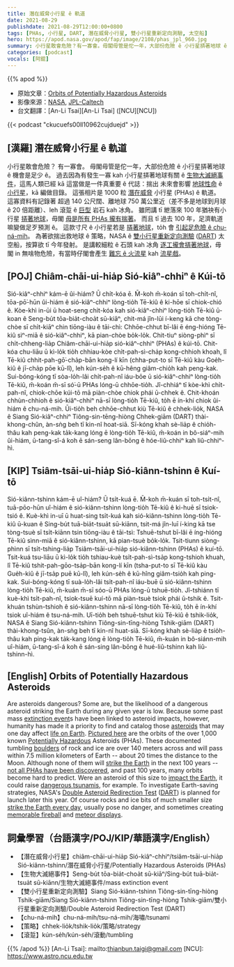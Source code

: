 ```yaml
---
title: 潛在威脅小行星 ê 軌道
date: 2021-08-29
publishdate: 2021-08-29T12:00:00+0800
tags: [PHAs, 小行星, DART, 潛在威脅小行星, 雙小行星重新定向測驗, 太空船]
hero: https://apod.nasa.gov/apod/fap/image/2108/phas_jpl_960.jpg
summary: 小行星敢會危險？有一寡會。毋閣毋管是佗一年，大部份危險 ê 小行星挵著地球 ê 機會是足少 ê。
categories: [podcast]
vocals: [阿錕]
---
```


{{% apod %}}

- 原始文章：[Orbits of Potentially Hazardous Asteroids](https://apod.nasa.gov/apod/ap210829.html)
- 影像來源：[NASA](https://www.nasa.gov/), [JPL-Caltech](https://www.jpl.nasa.gov/)
- 台文翻譯：[An-Li Tsai][An-Li Tsai] ([NCU][NCU])

{{< podcast "ckucuefs00ll10962cujduejd" >}}

## [漢羅] 潛在威脅小行星 ê 軌道
小行星敢會危險？
有一寡會。
毋閣毋管是佗一年，大部份危險 ê 小行星挵著地球 ê 機會是足少 ê。
過去因為有發生一寡 kah 小行星挵著地球有關 ê [生物大滅絕事件][extinction event]，這馬人類已經 kā 這當做是一件真重要 ê 代誌：揣出 未來會影響 [地球性命][life on Earth] ê [小行星][asteroids]，kā 編做目錄。
這張相片是 1000 粒 [潛在威脅][Potentially Hazardous] 小行星 (PHAs) ê 軌道。
這寡資料有記錄著 超過 140 公尺闊、離地球 750 萬公里近（差不多是地球到月球 ê 20 倍距離）、leh 滾踅 ê [巨型][boulders] 岩石 kah 冰角。
雖罔講 tī 紲落來 100 年猶袂有小行星 [挵著地球][strike the Earth]，毋閣 [毋是所有 PHAs 攏有揣著][not all PHAs have been discovered]。
而且 tī 過去 100 年，足濟軌道嘛變做足歹預測 ê。
這款寸尺 ê 小行星若是 [挵著地球][impact the Earth]，to̍h 會 [引起足危險 ê chu-ná-mih][dangerous tsunamis]。
為著欲揣出救地球 ê 策略，NASA ê [雙小行星重新定向測驗][Double Asteroid Redirection Test] ([DART][DART]) 太空船，按算欲 tī 今年發射。
是講較細粒 ê 石頭 kah 冰角 [逐工攏會挵著地球][strike the Earth every day t]，毋閣 in 無啥物危險，有當時仔閣會產生 [難忘 ê 火流星][memorable fireball] kah [流星戲][meteor displays]。

## [POJ] Chiâm-chāi-ui-hia̍p Sió-kiâⁿ-chhiⁿ ê Kúi-tō
Sió-kiâⁿ-chhiⁿ kám-ē ûi-hiám?
Ū chi̍t-kóa ē.
M̄-koh m̄-koán sī toh-chi̍t-nî, tōa-pō͘-hūn ûi-hiám ê sió-kiâⁿ-chhiⁿ lòng-tio̍h Tē-kiû ê ki-hōe sī chiok-chió ê.
Kòe-khì in-ūi ū hoat-seng chi̍t-kóa kah sió-kiâⁿ-chhiⁿ lòng-tio̍h Tē-kiû ū-koan ê Seng-bu̍t tōa-bia̍t-choa̍t sū-kiāⁿ, chit-má jîn-lūi í-keng kā che tòng-chòe sī chi̍t-kiāⁿ chin tiōng-iàu ê tāi-chì:
Chhōe-chhut bī-lâi ē éng-hióng Tē-kiû sìⁿ-miā ê sió-kiâⁿ-chhiⁿ, kā pian-chòe bo̍k-lo̍k.
Chit-tiuⁿ siòng-phìⁿ sī chi̍t-chheng-lia̍p Chiâm-chāi-ui-hia̍p sió-kiâⁿ-chhiⁿ (PHAs) ê kúi-tō.
Chit-kóa chu-liāu ū kì-lo̍k tio̍h chhiau-kòe chi̍t-pah-sì-cha̍p kong-chhioh khoah, lî Tē-kiû chhit-pah-gō͘-cha̍p-bān kong-lí kīn (chha-put-to sī Tē-kiû kàu Goe̍h-kiû ê jī-cha̍p pōe kū-lî), leh kún-se̍h ê kū-hêng giâm-chio̍h kah peng-kak.
Sui-bóng-kóng tī sòa-lo̍h-lâi chi̍t-pah-nî iáu-bōe ū sió-kiâⁿ-chhiⁿ lòng-tio̍h Tē-kiû, m̄-koán m̄-sī só͘-ū PHAs lóng-ū chhōe-tio̍h.
Jî-chhiáⁿ tī kòe-khì chi̍t-pah-nî, chiok-chōe kúi-tō mā piàn-chòe chiok phái ū-chhek ê.
Chit-khoán chhùn-chhioh ê sió-kiâⁿ-chhiⁿ nā-sī lòng-tio̍h Tē-kiû, to̍h ē ín-khí chiok ûi-hiám ê chu-ná-mih.
Ūi-tio̍h beh chhōe-chhut kiù Tē-kiû ê chhek-lio̍k, NASA ê Siang Sió-kiâⁿ-chhiⁿ Tiông-sin-tēng-hiòng Chhek-giām (DART) thài-khong-chûn, àn-sǹg beh tī kin-nî hoat-siā.
Sī-kóng khah sè-lia̍p ê chio̍h-thâu kah peng-kak ta̍k-kang lóng ē lòng-tio̍h Tē-kiû, m̄-koán in bô-siáⁿ-mih ûi-hiám, ū-tang-sî-á koh ē sán-seng lân-bōng ê hóe-liû-chhiⁿ kah liû-chhiⁿ-hì.

## [KIP] Tsiâm-tsāi-ui-hia̍p Sió-kiânn-tshinn ê Kuí-tō
Sió-kiânn-tshinn kám-ē uî-hiám?
Ū tsi̍t-kuá ē.
M̄-koh m̄-kuán sī toh-tsi̍t-nî, tuā-pōo-hūn uî-hiám ê sió-kiânn-tshinn lòng-tio̍h Tē-kiû ê ki-huē sī tsiok-tsió ê.
Kuè-khì in-uī ū huat-sing tsi̍t-kuá kah sió-kiânn-tshinn lòng-tio̍h Tē-kiû ū-kuan ê Sing-bu̍t tuā-bia̍t-tsua̍t sū-kiānn, tsit-má jîn-luī í-king kā tse tòng-tsuè sī tsi̍t-kiānn tsin tiōng-iàu ê tāi-tsì:
Tshuē-tshut bī-lâi ē íng-hióng Tē-kiû sìnn-miā ê sió-kiânn-tshinn, kā pian-tsuè bo̍k-lo̍k.
Tsit-tiunn siòng-phìnn sī tsi̍t-tshing-lia̍p Tsiâm-tsāi-ui-hia̍p sió-kiânn-tshinn (PHAs) ê kuí-tō.
Tsit-kuá tsu-liāu ū kì-lo̍k tio̍h tshiau-kuè tsi̍t-pah-sì-tsa̍p kong-tshioh khuah, lî Tē-kiû tshit-pah-gōo-tsa̍p-bān kong-lí kīn (tsha-put-to sī Tē-kiû kàu Gue̍h-kiû ê jī-tsa̍p puē kū-lî), leh kún-se̍h ê kū-hîng giâm-tsio̍h kah ping-kak.
Sui-bóng-kóng tī suà-lo̍h-lâi tsi̍t-pah-nî iáu-buē ū sió-kiânn-tshinn lòng-tio̍h Tē-kiû, m̄-kuán m̄-sī sóo-ū PHAs lóng-ū tshuē-tio̍h.
Jî-tshiánn tī kuè-khì tsi̍t-pah-nî, tsiok-tsuē kuí-tō mā piàn-tsuè tsiok phái ū-tshik ê.
Tsit-khuán tshùn-tshioh ê sió-kiânn-tshinn nā-sī lòng-tio̍h Tē-kiû, to̍h ē ín-khí tsiok uî-hiám ê tsu-ná-mih.
Uī-tio̍h beh tshuē-tshut kiù Tē-kiû ê tshik-lio̍k, NASA ê Siang Sió-kiânn-tshinn Tiông-sin-tīng-hiòng Tshik-giām (DART) thài-khong-tsûn, àn-sǹg beh tī kin-nî huat-siā.
Sī-kóng khah sè-lia̍p ê tsio̍h-thâu kah ping-kak ta̍k-kang lóng ē lòng-tio̍h Tē-kiû, m̄-kuán in bô-siánn-mih uî-hiám, ū-tang-sî-á koh ē sán-sing lân-bōng ê hué-liû-tshinn kah liû-tshinn-hì.

## [English] Orbits of Potentially Hazardous Asteroids
Are asteroids dangerous?
Some are, but the likelihood of a dangerous asteroid striking the Earth during any given year is low.
Because some past mass [extinction event][extinction event]s have been linked to asteroid impacts, however, humanity has made it a priority to find and catalog those [asteroids][asteroids] that may one day affect [life on Earth][life on Earth].
[Pictured here][Pictured here] are the orbits of the over 1,000 known [Potentially Hazardous][Potentially Hazardous] Asteroids (PHAs).
These documented tumbling [boulders][boulders] of rock and ice are over 140 meters across and will pass within 7.5 million kilometers of Earth -- about 20 times the distance to the Moon.
Although none of them will [strike the Earth][strike the Earth] in the next 100 years -- [not all PHAs have been discovered][not all PHAs have been discovered], and past 100 years, many orbits become hard to predict.
Were an asteroid of this size to [impact the Earth][impact the Earth], it could raise [dangerous tsunamis][dangerous tsunamis], for example.
To investigate Earth-saving strategies, NASA's [Double Asteroid Redirection Test][Double Asteroid Redirection Test] ([DART][DART]) is planned for launch later this year.
Of course rocks and ice bits of much smaller size [strike the Earth every day][strike the Earth every day e], usually pose no danger, and sometimes creating [memorable fireball][memorable fireball] and [meteor displays][meteor displays].

## 詞彙學習（台語漢字/POJ/KIP/華語漢字/English）
- 【潛在威脅小行星】chiâm-chāi-ui-hia̍p Sió-kiâⁿ-chhiⁿ/tsiâm-tsāi-ui-hia̍p Sió-kiânn-tshinn/潛在威脅小行星/Potentially Hazardous Asteroids (PHAs)
- 【生物大滅絕事件】Seng-bu̍t tōa-bia̍t-choa̍t sū-kiāⁿ/Sing-bu̍t tuā-bia̍t-tsua̍t sū-kiānn/生物大滅絕事件/mass extinction event
- 【雙小行星重新定向測驗】Siang Sió-kiânn-tshinn Tiông-sin-tīng-hiòng Tshik-giām/Siang Sió-kiânn-tshinn Tiông-sin-tīng-hiòng Tshik-giām/雙小行星重新定向測驗/Double Asteroid Redirection Test (DART)
- 【chu-ná-mih】chu-ná-mih/tsu-ná-mih/海嘯/tsunami
- 【策略】chhek-lio̍k/tshik-lio̍k/策略/strategy
- 【滾踅】kún-se̍h/kún-se̍h/滾動/tumbling


{{% /apod %}}
[An-Li Tsai]: mailto:thianbun.taigi@gmail.com
[NCU]: https://www.astro.ncu.edu.tw

[extinction event]:https://en.wikipedia.org/wiki/Cretaceous%E2%80%93Paleogene_extinction_event
[asteroids]:http://www.jpl.nasa.gov/asteroidwatch/
[life on Earth]:https://apod.nasa.gov/apod/ap170326.html
[Pictured here]:https://photojournal.jpl.nasa.gov/catalog/PIA17041
[Potentially Hazardous]:https://en.wikipedia.org/wiki/Potentially_hazardous_object
[boulders]:https://commons.wikimedia.org/wiki/File:Balanced_Rock.jpg
[strike the Earth]:https://www.youtube.com/watch?v=_COcHHvte-0
[not all PHAs have been discovered]:https://www.nasa.gov/mission_pages/WISE/multimedia/gallery/neowise/pia14734.html
[impact the Earth]:https://en.wikipedia.org/wiki/Impact_event
[dangerous tsunamis]:http://www.youtube.com/watch?v=w3AdFjklR50
[Double Asteroid Redirection Test]:https://www.nasa.gov/planetarydefense/dart
[DART]:https://en.wikipedia.org/wiki/Double_Asteroid_Redirection_Test
[strike the Earth every day e]:https://apod.nasa.gov/apod/ap210131.html
[strike the Earth every day t]:https://apod.tw/daily/20210131/
[memorable fireball]:https://apod.nasa.gov/apod/ap130218.html
[meteor displays]:https://apod.nasa.gov/apod/ap121119.html
